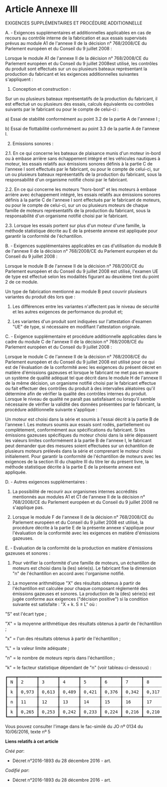 # Article Annexe III

EXIGENCES SUPPLÉMENTAIRES ET PROCÉDURE ADDITIONNELLE

A. - Exigences supplémentaires et additionnelles applicables en cas de recours au contrôle interne de la fabrication et aux
essais supervisés prévus au module A1 de l'annexe II de la décision n° 768/2008/CE du Parlement européen et du Conseil du 9
juillet 2008 :

Lorsque le module A1 de l'annexe II de la décision n° 768/2008/CE du Parlement européen et du Conseil du 9 juillet 2008est
utilisé, les contrôles du produit sont effectués sur un ou plusieurs bateaux représentant la production du fabricant et les
exigences additionnelles suivantes s'appliquent :

1. Conception et construction :

Sur un ou plusieurs bateaux représentatifs de la production du fabricant, il est effectué un ou plusieurs des essais, calculs
équivalents ou contrôles suivants par le fabricant ou pour le compte de celui-ci :

a) Essai de stabilité conformément au point 3.2 de la partie A de l'annexe I ;

b) Essai de flottabilité conformément au point 3.3 de la partie A de l'annexe I.

2. Emissions sonores :

2.1. En ce qui concerne les bateaux de plaisance munis d'un moteur in-bord ou à embase arrière sans échappement intégré et
les véhicules nautiques à moteur, les essais relatifs aux émissions sonores définis à la partie C de l'annexe I sont
effectués par le fabricant, ou pour le compte de celui-ci, sur un ou plusieurs bateaux représentatifs de la production du
fabricant, sous la responsabilité d'un organisme notifié choisi par le fabricant.

2.2. En ce qui concerne les moteurs "hors-bord" et les moteurs à embase arrière avec échappement intégré, les essais relatifs
aux émissions sonores définis à la partie C de l'annexe I sont effectués par le fabricant de moteurs, ou pour le compte de
celui-ci, sur un ou plusieurs moteurs de chaque famille de moteurs représentatifs de la production du fabricant, sous la
responsabilité d'un organisme notifié choisi par le fabricant.

2.3. Lorsque les essais portent sur plus d'un moteur d'une famille, la méthode statistique décrite au E de la présente annexe
est appliquée pour garantir la conformité de l'échantillon.

B. - Exigences supplémentaires applicables en cas d'utilisation du module B de l'annexe II de la décision n° 768/2008/CE du
Parlement européen et du Conseil du 9 juillet 2008 :

Lorsque le module B de l'annexe II de la décision n° 768/200/CE du Parlement européen et du Conseil du 9 juillet 2008 est
utilisé, l'examen UE de type est effectué selon les modalités figurant au deuxième tiret du point 2 de ce module.

Un type de fabrication mentionné au module B peut couvrir plusieurs variantes du produit dès lors que :

1. Les différences entre les variantes n'affectent pas le niveau de sécurité et les autres exigences de performance du
produit et;

2. Les variantes d'un produit sont indiquées sur l'attestation d'examen "UE" de type, si nécessaire en modifiant
l'attestation originale.

C. - Exigence supplémentaire et procédure additionnelle applicables dans le cadre du module C de l'annexe II de la décision
n° 768/2008/CE du Parlement européen et du Conseil du 9 juillet 2008 :

Lorsque le module C de l'annexe II de la décision n° 768/2008/CE du Parlement européen et du Conseil du 9 juillet 2008 est
utilisé pour ce qui est de l'évaluation de la conformité avec les exigences du présent décret en matière d'émissions gazeuses
et lorsque le fabricant ne met pas en œuvre un système de qualité adéquat tel que décrit dans le module H de l'annexe II de
la même décision, un organisme notifié choisi par le fabricant effectue ou fait effectuer des contrôles du produit à des
intervalles aléatoires qu'il détermine afin de vérifier la qualité des contrôles internes du produit. Lorsque le niveau de
qualité ne paraît pas satisfaisant ou lorsqu'il semble nécessaire de vérifier la validité des données présentées par le
fabricant, la procédure additionnelle suivante s'applique :

Un moteur est choisi dans la série et soumis à l'essai décrit à la partie B de l'annexe I. Les moteurs soumis aux essais sont
rodés, partiellement ou complètement, conformément aux spécifications du fabricant. Si les émissions gazeuses spécifiques du
moteur choisi dans la série dépassent les valeurs limites conformément à la partie B de l'annexe I, le fabricant peut
demander que des mesures soient effectuées sur un échantillon de plusieurs moteurs prélevés dans la série et comprenant le
moteur choisi initialement. Pour garantir la conformité de l'échantillon de moteurs avec les exigences de la section III du
chapitre III du titre Ier du présent livre, la méthode statistique décrite à la partie E de la présente annexe est appliquée.

D. - Autres exigences supplémentaires :

1. La possibilité de recourir aux organismes internes accrédités mentionnés aux modules A1 et C1 de l'annexe II de la
décision n° 768/2008/CE du Parlement européen et du Conseil du 9 juillet 2008 ne s'applique pas.

2. Lorsque le module F de l'annexe II de la décision n° 768/2008/CE du Parlement européen et du Conseil du 9 juillet 2008 est
utilisé, la procédure décrite à la partie E de la présente annexe s'applique pour l'évaluation de la conformité avec les
exigences en matière d'émissions gazeuses.

E. - Evaluation de la conformité de la production en matière d'émissions gazeuses et sonores :

1. Pour vérifier la conformité d'une famille de moteurs, un échantillon de moteurs est choisi dans la (les) série(s). Le
fabricant fixe la dimension "n" de l'échantillon en accord avec l'organisme notifié.

2. La moyenne arithmétique "X" des résultats obtenus à partir de l'échantillon est calculée pour chaque composant réglementé
des émissions gazeuses et sonores. La production de la (des) série(s) est jugée conforme aux exigences ("décision positive")
si la condition suivante est satisfaite : "X + k. S ≤ L" où :

"S" est l'écart type ;

"X" = la moyenne arithmétique des résultats obtenus à partir de l'échantillon ;

"x" = l'un des résultats obtenus à partir de l'échantillon ;

"L" = la valeur limite adéquate ;

"n" = le nombre de moteurs repris dans l'échantillon ;

"k" = le facteur statistique dépendant de "n" (voir tableau ci-dessous) :

<pre>
┏━━━┳━━━━━━━┳━━━━━━━┳━━━━━━━┳━━━━━━━┳━━━━━━━┳━━━━━━━┳━━━━━━━┳━━━━━━━┳━━━━━━━┓
┃ N ┃ 2     ┃ 3     ┃ 4     ┃ 5     ┃ 6     ┃ 7     ┃ 8     ┃ 9     ┃ 10    ┃
┠┈┈┈╂┈┈┈┈┈┈┈╂┈┈┈┈┈┈┈╂┈┈┈┈┈┈┈╂┈┈┈┈┈┈┈╂┈┈┈┈┈┈┈╂┈┈┈┈┈┈┈╂┈┈┈┈┈┈┈╂┈┈┈┈┈┈┈╂┈┈┈┈┈┈┈┨
┃ k ┃ 0,973 ┃ 0,613 ┃ 0,489 ┃ 0,421 ┃ 0,376 ┃ 0,342 ┃ 0,317 ┃ 0,296 ┃ 0,279 ┃
┠┈┈┈╂┈┈┈┈┈┈┈╂┈┈┈┈┈┈┈╂┈┈┈┈┈┈┈╂┈┈┈┈┈┈┈╂┈┈┈┈┈┈┈╂┈┈┈┈┈┈┈╂┈┈┈┈┈┈┈╂┈┈┈┈┈┈┈╂┈┈┈┈┈┈┈┨
┃ n ┃ 11    ┃ 12    ┃ 13    ┃ 14    ┃ 15    ┃ 16    ┃ 17    ┃ 18    ┃ 19    ┃
┠┈┈┈╂┈┈┈┈┈┈┈╂┈┈┈┈┈┈┈╂┈┈┈┈┈┈┈╂┈┈┈┈┈┈┈╂┈┈┈┈┈┈┈╂┈┈┈┈┈┈┈╂┈┈┈┈┈┈┈╂┈┈┈┈┈┈┈╂┈┈┈┈┈┈┈┨
┃ k ┃ 0,265 ┃ 0,253 ┃ 0,242 ┃ 0,233 ┃ 0,224 ┃ 0,216 ┃ 0,210 ┃ 0,203 ┃ 0,198 ┃
┗━━━┻━━━━━━━┻━━━━━━━┻━━━━━━━┻━━━━━━━┻━━━━━━━┻━━━━━━━┻━━━━━━━┻━━━━━━━┻━━━━━━━┛
</pre>


Vous pouvez consulter l'image dans le fac-similé du JO nº 0134 du 10/06/2016, texte nº 5

**Liens relatifs à cet article**

_Créé par_:

  - Décret n°2016-1893 du 28 décembre 2016 - art.

_Codifié par_:

  - Décret n°2016-1893 du 28 décembre 2016 - art.
